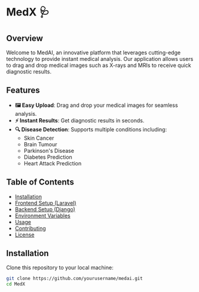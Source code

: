 # MedX 🩺

## Overview

Welcome to MedAI, an innovative platform that leverages cutting-edge technology to provide instant medical analysis. Our application allows users to drag and drop medical images such as X-rays and MRIs to receive quick diagnostic results.

## Features

- **🖼️ Easy Upload**: Drag and drop your medical images for seamless analysis.
- **⚡ Instant Results**: Get diagnostic results in seconds.
- **🔍 Disease Detection**: Supports multiple conditions including:
  - Skin Cancer
  - Brain Tumour
  - Parkinson's Disease
  - Diabetes Prediction
  - Heart Attack Prediction

## Table of Contents

- [Installation](#installation)
- [Frontend Setup (Laravel)](#frontend-setup-laravel)
- [Backend Setup (Django)](#backend-setup-django)
- [Environment Variables](#environment-variables)
- [Usage](#usage)
- [Contributing](#contributing)
- [License](#license)

## Installation

Clone this repository to your local machine:

```bash
git clone https://github.com/yourusername/medai.git
cd MedX
